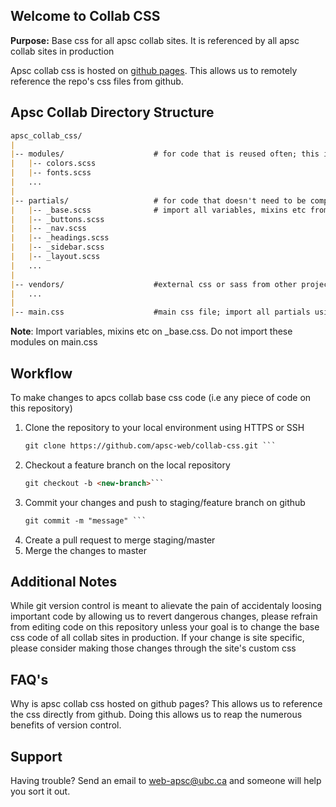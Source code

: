 ## Welcome to Collab CSS

**Purpose:** Base css for all apsc collab sites. It is referenced by all apsc collab sites in production

Apsc collab css is hosted on [github pages](https://apsc-web.github.io/collab-css/). This allows us to remotely reference the repo's css files from github. 

## Apsc Collab Directory Structure
```markdown
apsc_collab_css/
|
|-- modules/                    # for code that is reused often; this includes variables, mixins etc
|   |-- colors.scss
|   |-- fonts.scss
|   ...
|
|-- partials/                   # for code that doesn't need to be compiled to css; e.g buttons, grids
|   |-- _base.scss              # import all variables, mixins etc from modules;
|   |-- _buttons.scss           
|   |-- _nav.scss
|   |-- _headings.scss
|   |-- _sidebar.scss
|   |-- _layout.scss
|   ...
|
|-- vendors/                    #external css or sass from other projects or vendors
|   ...
|
|-- main.css                    #main css file; import all partials using @use rule
```
**Note**: Import variables, mixins etc on _base.css. Do not import these modules on main.css

## Workflow
To make changes to apcs collab base css code (i.e any piece of code on this repository)
1. Clone the repository to your local environment using HTTPS or SSH
   ```markdown
   git clone https://github.com/apsc-web/collab-css.git ``` 
2. Checkout a feature branch on the local repository
   ```markdown 
   git checkout -b <new-branch>```
3. Commit your changes and push to staging/feature branch on github
   ```markdown 
   git commit -m "message" ```
4. Create a pull request to merge staging/master
5. Merge the changes to master


## Additional Notes
While git version control is meant to alievate the pain of accidentaly loosing important code by allowing us to revert dangerous changes, please refrain from editing code on this repository unless your goal is to change the base css code of all collab sites in production.
If your change is site specific, please consider making those changes through the site's custom css

## FAQ's
Why is apsc collab css hosted on github pages? 
This allows us to reference the css directly from github. Doing this allows us to reap the numerous benefits of version control.

## Support
Having trouble? Send an email to web-apsc@ubc.ca and someone will help you sort it out.
